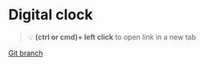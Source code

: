 # Digital clock 


> :bulb: **(ctrl or cmd)+ left click** to open link in a new tab 

[Git branch](https://github.com/codiku/react-native-meteo/tree/009-EN-clock)